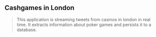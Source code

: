 ## Cashgames in London

>This application is streaming tweets from casinos in london in real time.
>It extracts information about poker games and persists it to a database.